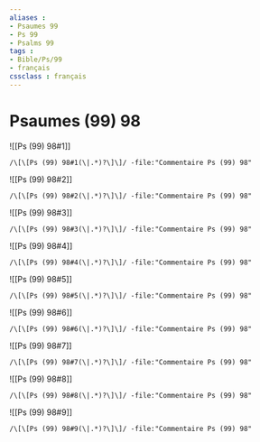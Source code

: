 ```yaml
---
aliases : 
- Psaumes 99
- Ps 99
- Psalms 99
tags : 
- Bible/Ps/99
- français
cssclass : français
---
```


# Psaumes (99) 98

![[Ps (99) 98#1]]

```query
/\[\[Ps (99) 98#1(\|.*)?\]\]/ -file:"Commentaire Ps (99) 98"
```

![[Ps (99) 98#2]]

```query
/\[\[Ps (99) 98#2(\|.*)?\]\]/ -file:"Commentaire Ps (99) 98"
```

![[Ps (99) 98#3]]

```query
/\[\[Ps (99) 98#3(\|.*)?\]\]/ -file:"Commentaire Ps (99) 98"
```

![[Ps (99) 98#4]]

```query
/\[\[Ps (99) 98#4(\|.*)?\]\]/ -file:"Commentaire Ps (99) 98"
```

![[Ps (99) 98#5]]

```query
/\[\[Ps (99) 98#5(\|.*)?\]\]/ -file:"Commentaire Ps (99) 98"
```

![[Ps (99) 98#6]]

```query
/\[\[Ps (99) 98#6(\|.*)?\]\]/ -file:"Commentaire Ps (99) 98"
```

![[Ps (99) 98#7]]

```query
/\[\[Ps (99) 98#7(\|.*)?\]\]/ -file:"Commentaire Ps (99) 98"
```

![[Ps (99) 98#8]]

```query
/\[\[Ps (99) 98#8(\|.*)?\]\]/ -file:"Commentaire Ps (99) 98"
```

![[Ps (99) 98#9]]

```query
/\[\[Ps (99) 98#9(\|.*)?\]\]/ -file:"Commentaire Ps (99) 98"
```

